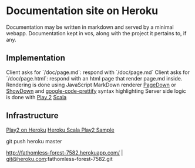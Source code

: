 Documentation site on Heroku
=====================================

Documentation may be written in markdown and served by a minimal webapp.
Documentation kept in vcs, along with the project it pertains to, if any.

## Implementation
Client asks for ´/doc/page.md´: respond with ´/doc/page.md´
Client asks for ´/doc/page.html´: respond with an html page that render page.md inside.
Rendering is done using JavaScript MarkDown renderer [PageDown][1] or [ShowDown][2] and [google-code-prettify][3] syntax highlighting
Server side logic is done with [Play 2][4] [Scala][5]

[1]: http://code.google.com/p/pagedown/wiki/PageDown
[2]: https://github.com/coreyti/showdown
[3]: http://code.google.com/p/google-code-prettify/
[4]: http://www.playframework.org/
[5]: http://www.scala-lang.org/


## Infrastructure

[Play2 on Heroku][10]
[Heroku Scala Play2 Sample][11]

[10]: https://github.com/playframework/Play20/wiki/ProductionHeroku
[11]: https://github.com/heroku/scala-play-sample

git push heroku master

http://fathomless-forest-7582.herokuapp.com/ | git@heroku.com:fathomless-forest-7582.git


